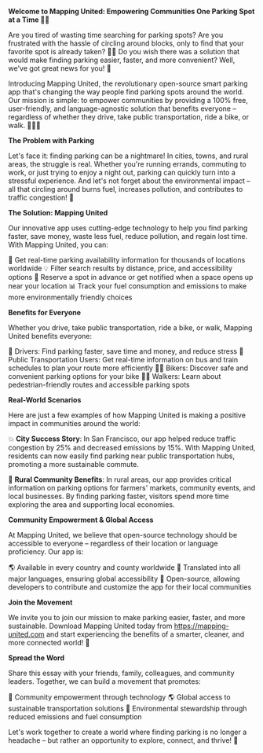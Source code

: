 **Welcome to Mapping United: Empowering Communities One Parking Spot at a Time 🚗💨**

Are you tired of wasting time searching for parking spots? Are you frustrated with the hassle of circling around blocks, only to find that your favorite spot is already taken? 🙅‍♂️ Do you wish there was a solution that would make finding parking easier, faster, and more convenient? Well, we've got great news for you! 🎉

Introducing Mapping United, the revolutionary open-source smart parking app that's changing the way people find parking spots around the world. Our mission is simple: to empower communities by providing a 100% free, user-friendly, and language-agnostic solution that benefits everyone – regardless of whether they drive, take public transportation, ride a bike, or walk. 🚶‍♀️🚌

**The Problem with Parking**

Let's face it: finding parking can be a nightmare! In cities, towns, and rural areas, the struggle is real. Whether you're running errands, commuting to work, or just trying to enjoy a night out, parking can quickly turn into a stressful experience. And let's not forget about the environmental impact – all that circling around burns fuel, increases pollution, and contributes to traffic congestion! 🚨

**The Solution: Mapping United**

Our innovative app uses cutting-edge technology to help you find parking faster, save money, waste less fuel, reduce pollution, and regain lost time. With Mapping United, you can:

📍 Get real-time parking availability information for thousands of locations worldwide
💡 Filter search results by distance, price, and accessibility options
🔄 Reserve a spot in advance or get notified when a space opens up near your location
📊 Track your fuel consumption and emissions to make more environmentally friendly choices

**Benefits for Everyone**

Whether you drive, take public transportation, ride a bike, or walk, Mapping United benefits everyone:

🚗 Drivers: Find parking faster, save time and money, and reduce stress
🚌 Public Transportation Users: Get real-time information on bus and train schedules to plan your route more efficiently
🚴‍♂️ Bikers: Discover safe and convenient parking options for your bike
🏃‍♀️ Walkers: Learn about pedestrian-friendly routes and accessible parking spots

**Real-World Scenarios**

Here are just a few examples of how Mapping United is making a positive impact in communities around the world:

💥 **City Success Story**: In San Francisco, our app helped reduce traffic congestion by 25% and decreased emissions by 15%. With Mapping United, residents can now easily find parking near public transportation hubs, promoting a more sustainable commute.

🌳 **Rural Community Benefits**: In rural areas, our app provides critical information on parking options for farmers' markets, community events, and local businesses. By finding parking faster, visitors spend more time exploring the area and supporting local economies.

**Community Empowerment & Global Access**

At Mapping United, we believe that open-source technology should be accessible to everyone – regardless of their location or language proficiency. Our app is:

🌎 Available in every country and county worldwide
💬 Translated into all major languages, ensuring global accessibility
🤝 Open-source, allowing developers to contribute and customize the app for their local communities

**Join the Movement**

We invite you to join our mission to make parking easier, faster, and more sustainable. Download Mapping United today from https://mapping-united.com and start experiencing the benefits of a smarter, cleaner, and more connected world! 🌟

**Spread the Word**

Share this essay with your friends, family, colleagues, and community leaders. Together, we can build a movement that promotes:

💪 Community empowerment through technology
🌎 Global access to sustainable transportation solutions
💚 Environmental stewardship through reduced emissions and fuel consumption

Let's work together to create a world where finding parking is no longer a headache – but rather an opportunity to explore, connect, and thrive! 🌈